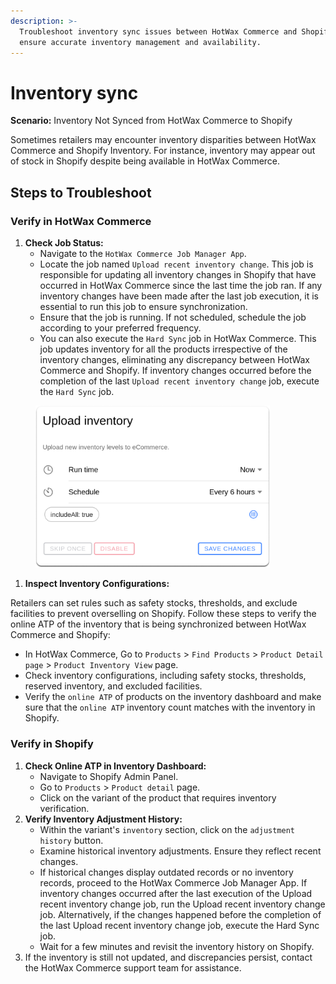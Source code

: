 ```yaml
---
description: >-
  Troubleshoot inventory sync issues between HotWax Commerce and Shopify to
  ensure accurate inventory management and availability.
---
```


# Inventory sync

**Scenario:** Inventory Not Synced from HotWax Commerce to Shopify

Sometimes retailers may encounter inventory disparities between HotWax Commerce and Shopify Inventory. For instance, inventory may appear out of stock in Shopify despite being available in HotWax Commerce.

## Steps to Troubleshoot

### Verify in HotWax Commerce

1. **Check Job Status:**
   * Navigate to the `HotWax Commerce Job Manager App`.
   * Locate the job named `Upload recent inventory change`. This job is responsible for updating all inventory changes in Shopify that have occurred in HotWax Commerce since the last time the job ran. If any inventory changes have been made after the last job execution, it is essential to run this job to ensure synchronization.
   * Ensure that the job is running. If not scheduled, schedule the job according to your preferred frequency.
   * You can also execute the `Hard Sync` job in HotWax Commerce. This job updates inventory for all the products irrespective of the inventory changes, eliminating any discrepancy between HotWax Commerce and Shopify. If inventory changes occurred before the completion of the last `Upload recent inventory change` job, execute the `Hard Sync` job.



<figure><img src="../.gitbook/assets/Hard Sync 1.png" alt="" width="375"><figcaption></figcaption></figure>

1. **Inspect Inventory Configurations:**

Retailers can set rules such as safety stocks, thresholds, and exclude facilities to prevent overselling on Shopify. Follow these steps to verify the online ATP of the inventory that is being synchronized between HotWax Commerce and Shopify:

* In HotWax Commerce, Go to `Products` > `Find Products` > `Product Detail page` > `Product Inventory View` page.
* Check inventory configurations, including safety stocks, thresholds, reserved inventory, and excluded facilities.
* Verify the `online ATP` of products on the inventory dashboard and make sure that the `online ATP` inventory count matches with the inventory in Shopify.

### Verify in Shopify

1. **Check Online ATP in Inventory Dashboard:**
   * Navigate to Shopify Admin Panel.
   * Go to `Products` > `Product detail` page.
   * Click on the variant of the product that requires inventory verification.
2. **Verify Inventory Adjustment History:**
   * Within the variant's `inventory` section, click on the `adjustment history` button.
   * Examine historical inventory adjustments. Ensure they reflect recent changes.
   * If historical changes display outdated records or no inventory records, proceed to the HotWax Commerce Job Manager App. If inventory changes occurred after the last execution of the Upload recent inventory change job, run the Upload recent inventory change job. Alternatively, if the changes happened before the completion of the last Upload recent inventory change job, execute the Hard Sync job.
   * Wait for a few minutes and revisit the inventory history on Shopify.
3. If the inventory is still not updated, and discrepancies persist, contact the HotWax Commerce support team for assistance.

